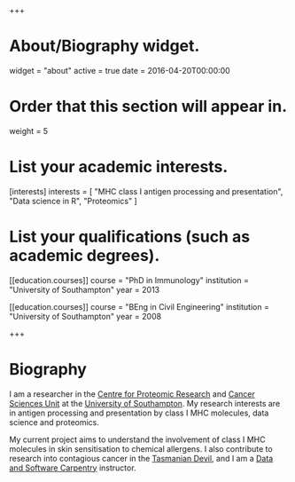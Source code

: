 +++
# About/Biography widget.
widget = "about"
active = true
date = 2016-04-20T00:00:00

# Order that this section will appear in.
weight = 5

# List your academic interests.
[interests]
  interests = [
    "MHC class I antigen processing and presentation",
    "Data science in R",
    "Proteomics"
  ]

# List your qualifications (such as academic degrees).
[[education.courses]]
  course = "PhD in Immunology"
  institution = "University of Southampton"
  year = 2013

[[education.courses]]
  course = "BEng in Civil Engineering"
  institution = "University of Southampton"
  year = 2008
 
+++

# Biography

I am a researcher in the [Centre for Proteomic Research](http://www.proteome.soton.ac.uk/) and [Cancer Sciences Unit](http://www.som.soton.ac.uk/research/cancersciences/) at the 
[University of Southampton](https://www.soton.ac.uk). My research interests are 
in antigen processing and presentation by class I MHC molecules, data science 
and proteomics.

My current project aims to understand the involvement of class I MHC molecules
in skin sensitisation to chemical allergens. I also contribute to research into
contagious cancer in the [Tasmanian Devil](https://www.southampton.ac.uk/biosci/research/projects/identifying-peptide-candidates-for-a-vaccine-against-the-contagious-cancer.page), and I am a [Data and Software Carpentry](https://carpentries.org/) instructor. 